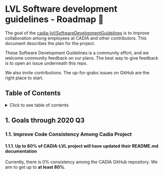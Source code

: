 <!-- omit in toc -->
# LVL Software development guidelines - Roadmap 🚩

The goal of the [cadia-lvl/SoftwareDevelopmentGuidelines](https://github.com/cadia-lvl/SoftwareDevelopmentGuidelines) is to improve collaboration among employees at CADIA and other contributors. This document describes the plan for the project.

These Software Development Guidelines is a community effort, and we welcome community feedback on our plans. The best way to give feedback is to open an issue underneath this repo.

We also invite contributions. The up-for-grabs issues on GitHub are the right place to start.

<!-- omit in toc -->
## Table of Contents

<details>
<summary>Click to see table of contents</summary>
- [1. Goals through 2020 Q3](#1-goals-through-2020-q3)
	- [1.1. Improve Code Consistency Among Cadia Project](#11-improve-code-consistency-among-cadia-project)
		- [1.1.1. Up to 80% of CADIA-LVL project will have updated their README.md documentation](#111-up-to-80-of-cadia-lvl-project-will-have-updated-their-readmemd-documentation)
</details>

## 1. Goals through 2020 Q3

### 1.1. Improve Code Consistency Among Cadia Project

#### 1.1.1. Up to 80% of CADIA-LVL project will have updated their README.md documentation

Currently, there is 0% consistency among the CADIA GitHub repository. We aim to get up to **at least 80%**.

<!-- TODO: Add more Key Results -->
